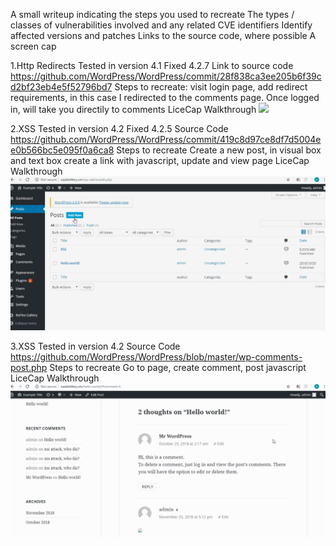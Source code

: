 A small writeup indicating the steps you used to recreate
The types / classes of vulnerabilities involved and any related CVE identifiers
Identify affected versions and patches
Links to the source code, where possible
A screen cap

1.Http Redirects 
Tested in version 4.1
Fixed 4.2.7
Link to source code
https://github.com/WordPress/WordPress/commit/28f838ca3ee205b6f39cd2bf23eb4e5f52796bd7
Steps to recreate:
visit login page, add redirect requirements, in this case I redirected to the comments page. Once logged in, will take you directily to comments
LiceCap Walkthrough
 <img src="redirects.GIF" width="800">




2.XSS
Tested in version 4.2
Fixed 4.2.5
Source Code
https://github.com/WordPress/WordPress/commit/419c8d97ce8df7d5004ee0b566bc5e095f0a6ca8
Steps to recreate
Create a new post, in visual box and text box create a link with javascript, update and view page
LiceCap Walkthrough
 <img src="XSS2.GIF" width="800">


3.XSS
Tested in version 4.2
Source Code
https://github.com/WordPress/WordPress/blob/master/wp-comments-post.php
Steps to recreate
Go to page, create comment, post javascript
LiceCap Walkthrough
 <img src="XSS3.GIF" width="800">
